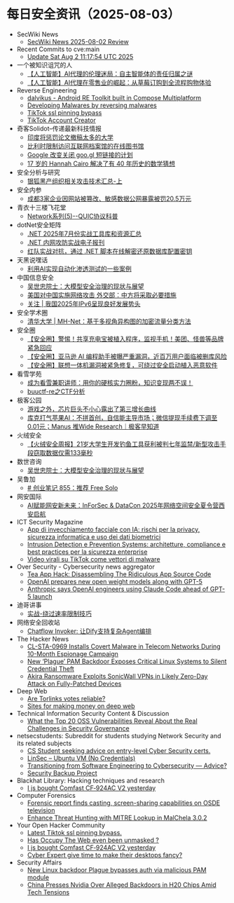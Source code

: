 # 每日安全资讯（2025-08-03）

- SecWiki News
  - [SecWiki News 2025-08-02 Review](http://www.sec-wiki.com/?2025-08-02)
- Recent Commits to cve:main
  - [Update Sat Aug  2 11:17:54 UTC 2025](https://github.com/trickest/cve/commit/081ba24b43cbc8eab5a5d57c04f94a71cce04330)
- 一个被知识诅咒的人
  - [【人工智能】AI代理的伦理迷局：自主智能体的责任归属之谜](https://blog.csdn.net/nokiaguy/article/details/149858269)
  - [【人工智能】AI代理在零售业的崛起：从草莓订购到全流程购物体验](https://blog.csdn.net/nokiaguy/article/details/149858250)
- Reverse Engineering
  - [dalvikus - Android RE Toolkit built in Compose Multiplatform](https://www.reddit.com/r/ReverseEngineering/comments/1mfrkoe/dalvikus_android_re_toolkit_built_in_compose/)
  - [Developing Malwares by reversing malwares](https://www.reddit.com/r/ReverseEngineering/comments/1mfdox1/developing_malwares_by_reversing_malwares/)
  - [TikTok ssl pinning bypass](https://www.reddit.com/r/ReverseEngineering/comments/1mg0rqc/tiktok_ssl_pinning_bypass/)
  - [TikTok Account Creator](https://www.reddit.com/r/ReverseEngineering/comments/1mfotwt/tiktok_account_creator/)
- 奇客Solidot–传递最新科技情报
  - [印度将惩罚论文撤稿太多的大学](https://www.solidot.org/story?sid=81954)
  - [比利时限制访问互联网档案馆的在线图书馆](https://www.solidot.org/story?sid=81953)
  - [Google 改变关闭 goo.gl 短链接的计划](https://www.solidot.org/story?sid=81952)
  - [17 岁的 Hannah Cairo 解决了有 40 年历史的数学猜想](https://www.solidot.org/story?sid=81951)
- 安全分析与研究
  - [银狐黑产组织相关攻击技术汇总-上](https://mp.weixin.qq.com/s?__biz=MzA4ODEyODA3MQ==&mid=2247493014&idx=1&sn=d1d4d36d4ef65b2473130d9f2d345680)
- 安全内参
  - [成都3家企业因网站被篡改、敏感数据公网暴露被罚20.5万元](https://mp.weixin.qq.com/s?__biz=MzI4NDY2MDMwMw==&mid=2247514777&idx=1&sn=2f664e6381c57c84f8b3b9940792c14f)
- 青衣十三楼飞花堂
  - [Network系列(5)--QUIC协议科普](https://mp.weixin.qq.com/s?__biz=MzUzMjQyMDE3Ng==&mid=2247488468&idx=1&sn=377befaedc10760319ceb2b47b27036d)
- dotNet安全矩阵
  - [.NET 2025年7月份实战工具库和资源汇总](https://mp.weixin.qq.com/s?__biz=MzUyOTc3NTQ5MA==&mid=2247500216&idx=1&sn=e2b2b761f809120ddefa7d1af216d8c7)
  - [.NET 内网攻防实战电子报刊](https://mp.weixin.qq.com/s?__biz=MzUyOTc3NTQ5MA==&mid=2247500216&idx=2&sn=07925ea157d7c909283b1c27c3a63835)
  - [红队实战对抗，通过 .NET 脚本在线解密还原数据库配置密钥](https://mp.weixin.qq.com/s?__biz=MzUyOTc3NTQ5MA==&mid=2247500216&idx=3&sn=ce4c94e3dc9bdb1bfcae8010b6c85c69)
- 天黑说嘿话
  - [利用AI实现自动化渗透测试的一些案例](https://mp.weixin.qq.com/s?__biz=MzI5NTQ5MTAzMA==&mid=2247484542&idx=1&sn=b98d223dc40343f2a71a6e5d5099304c)
- 中国信息安全
  - [吴世忠院士：大模型安全治理的现状与展望](https://mp.weixin.qq.com/s?__biz=MzA5MzE5MDAzOA==&mid=2664246783&idx=1&sn=69c25242342c81b5e6542a0e55c11869)
  - [美国对中国实施网络攻击 外交部：中方将采取必要措施](https://mp.weixin.qq.com/s?__biz=MzA5MzE5MDAzOA==&mid=2664246783&idx=2&sn=462e1e47cab079b733e01d2baf63119e)
  - [关注 | 我国2025年IPv6呈现良好发展势头](https://mp.weixin.qq.com/s?__biz=MzA5MzE5MDAzOA==&mid=2664246783&idx=3&sn=11eac3a84f6f7cfce151c86bd175a417)
- 安全学术圈
  - [清华大学 | MH-Net：基于多视角异构图的加密流量分类方法](https://mp.weixin.qq.com/s?__biz=MzU5MTM5MTQ2MA==&mid=2247493202&idx=1&sn=df0d88fc643d18245afe3912d14df514)
- 安全圈
  - [【安全圈】警惕！共享充电宝被植入程序，监视手机！美团、怪兽等品牌紧急回应](https://mp.weixin.qq.com/s?__biz=MzIzMzE4NDU1OQ==&mid=2652070950&idx=1&sn=9240bab353134f5a4c2f327deff8fd7e)
  - [【安全圈】亚马逊 AI 编程助手被曝严重漏洞，近百万用户面临被删库风险](https://mp.weixin.qq.com/s?__biz=MzIzMzE4NDU1OQ==&mid=2652070950&idx=2&sn=4f6fb16dbaa08726d8745b5ec9066ce2)
  - [【安全圈】联想一体机漏洞被紧急修复，可绕过安全启动植入恶意软件](https://mp.weixin.qq.com/s?__biz=MzIzMzE4NDU1OQ==&mid=2652070950&idx=3&sn=b2035b38bd54d353f81c9f18d440973a)
- 看雪学苑
  - [成为看雪兼职讲师：用你的硬核实力圈粉，知识变现两不误！](https://mp.weixin.qq.com/s?__biz=MjM5NTc2MDYxMw==&mid=2458597875&idx=1&sn=2cae8fe6987607d8c9878737c38de3e7)
  - [buuctf-re之CTF分析](https://mp.weixin.qq.com/s?__biz=MjM5NTc2MDYxMw==&mid=2458597875&idx=2&sn=b08592712fd8724bda5dbf293a097ee1)
- 极客公园
  - [游戏之外，芯片巨头不小心露出了第三增长曲线](https://mp.weixin.qq.com/s?__biz=MTMwNDMwODQ0MQ==&mid=2653083988&idx=1&sn=76dabc160e51be79b35bd1f4aaa6daf2)
  - [库克打气苹果AI：不拼首创，自信能主导市场；微信提现手续费下调至0.01元；Manus 推Wide Research｜极客早知道](https://mp.weixin.qq.com/s?__biz=MTMwNDMwODQ0MQ==&mid=2653083976&idx=1&sn=1bdfd4dfe5877a84d7d49a9c06cf5dc7)
- 火绒安全
  - [【火绒安全周报】21岁大学生开发钓鱼工具获利被判七年监禁/新型攻击手段窃取数据仅需133毫秒](https://mp.weixin.qq.com/s?__biz=MzI3NjYzMDM1Mg==&mid=2247526183&idx=1&sn=fde88032f44b94a9ec9db0d5ce3f9fcc)
- 数世咨询
  - [吴世忠院士：大模型安全治理的现状与展望](https://mp.weixin.qq.com/s?__biz=MzkxNzA3MTgyNg==&mid=2247539747&idx=1&sn=c58df5b92ce83c22e3f23ef5a7664f93)
- 吴鲁加
  - [# 创业笔记 855：推荐 Free Solo](https://mp.weixin.qq.com/s?__biz=Mzg5NDY4ODM1MA==&mid=2247485618&idx=1&sn=2470a588fceadecc096e52b39a55b763)
- 网安国际
  - [AI赋能网安新未来：InForSec & DataCon 2025年网络空间安全夏令营西安启航](https://mp.weixin.qq.com/s?__biz=MzA4ODYzMjU0NQ==&mid=2652317863&idx=1&sn=58ac772acb9bbf2f88b29b60fbe074f5)
- ICT Security Magazine
  - [App di invecchiamento facciale con IA: rischi per la privacy, sicurezza informatica e uso dei dati biometrici](https://www.ictsecuritymagazine.com/notizie/app-dati-biometrici/)
  - [Intrusion Detection e Prevention Systems: architetture, compliance e best practices per la sicurezza enterprise](https://www.ictsecuritymagazine.com/articoli/intrusion-detection/)
  - [Video virali su TikTok come vettori di malware](https://www.ictsecuritymagazine.com/notizie/video-virali-tiktok/)
- Over Security - Cybersecurity news aggregator
  - [Tea App Hack: Disassembling The Ridiculous App Source Code](https://medium.com/@jankammerath/tea-app-hack-disassembling-the-ridiculous-app-source-code-bc585e15bf4f)
  - [OpenAI prepares new open weight models along with GPT-5](https://www.bleepingcomputer.com/news/artificial-intelligence/openai-prepares-new-open-weight-models-along-with-gpt-5/)
  - [Anthropic says OpenAI engineers using Claude Code ahead of GPT-5 launch](https://www.bleepingcomputer.com/news/artificial-intelligence/anthropic-says-openai-engineers-using-claude-code-ahead-of-gpt-5-launch/)
- 迪哥讲事
  - [实战-绕过速率限制技巧](https://mp.weixin.qq.com/s?__biz=MzIzMTIzNTM0MA==&mid=2247497981&idx=1&sn=32b6498f90b693fd3bc7633062078128)
- 网络安全回收站
  - [Chatflow Invoker: 让Dify支持复杂Agent编排](https://mp.weixin.qq.com/s?__biz=Mzg2MTc1NDAxMA==&mid=2247484446&idx=1&sn=f6524a24941ed65187adc85a605fa0fd)
- The Hacker News
  - [CL-STA-0969 Installs Covert Malware in Telecom Networks During 10-Month Espionage Campaign](https://thehackernews.com/2025/08/cl-sta-0969-installs-covert-malware-in.html)
  - [New ‘Plague’ PAM Backdoor Exposes Critical Linux Systems to Silent Credential Theft](https://thehackernews.com/2025/08/new-plague-pam-backdoor-exposes.html)
  - [Akira Ransomware Exploits SonicWall VPNs in Likely Zero-Day Attack on Fully-Patched Devices](https://thehackernews.com/2025/08/akira-ransomware-exploits-sonicwall.html)
- Deep Web
  - [Are Torlinks votes reliable?](https://www.reddit.com/r/deepweb/comments/1mg1f5y/are_torlinks_votes_reliable/)
  - [Sites for making money on deep web](https://www.reddit.com/r/deepweb/comments/1mg15r5/sites_for_making_money_on_deep_web/)
- Technical Information Security Content & Discussion
  - [What the Top 20 OSS Vulnerabilities Reveal About the Real Challenges in Security Governance](https://www.reddit.com/r/netsec/comments/1mfh9ol/what_the_top_20_oss_vulnerabilities_reveal_about/)
- netsecstudents: Subreddit for students studying Network Security and its related subjects
  - [CS Student seeking advice on entry-level Cyber Security certs.](https://www.reddit.com/r/netsecstudents/comments/1mfxn4u/cs_student_seeking_advice_on_entrylevel_cyber/)
  - [LinSec – Ubuntu VM (No Credentials)](https://www.reddit.com/r/netsecstudents/comments/1mfy1zc/linsec_ubuntu_vm_no_credentials/)
  - [Transitioning from Software Engineering to Cybersecurity — Advice?](https://www.reddit.com/r/netsecstudents/comments/1mfiom9/transitioning_from_software_engineering_to/)
  - [Security Backup Project](https://www.reddit.com/r/netsecstudents/comments/1mflocu/security_backup_project/)
- Blackhat Library: Hacking techniques and research
  - [I js bought Comfast CF‑924AC V2 yesterday](https://www.reddit.com/r/blackhat/comments/1mfpcx4/i_js_bought_comfast_cf924ac_v2_yesterday/)
- Computer Forensics
  - [Forensic report finds casting, screen-sharing capabilities on OSDE television](https://www.reddit.com/r/computerforensics/comments/1mfzfyb/forensic_report_finds_casting_screensharing/)
  - [Enhance Threat Hunting with MITRE Lookup in MalChela 3.0.2](https://www.reddit.com/r/computerforensics/comments/1mg0czn/enhance_threat_hunting_with_mitre_lookup_in/)
- Your Open Hacker Community
  - [Latest Tiktok ssl pinning bypass.](https://www.reddit.com/r/HowToHack/comments/1mg0tvc/latest_tiktok_ssl_pinning_bypass/)
  - [Has Occupy The Web even been unmasked ?](https://www.reddit.com/r/HowToHack/comments/1mfxfqd/has_occupy_the_web_even_been_unmasked/)
  - [I js bought Comfast CF‑924AC V2 yesterday](https://www.reddit.com/r/HowToHack/comments/1mfp89p/i_js_bought_comfast_cf924ac_v2_yesterday/)
  - [Cyber Expert give time to make their desktops fancy?](https://www.reddit.com/r/HowToHack/comments/1mfj2fd/cyber_expert_give_time_to_make_their_desktops/)
- Security Affairs
  - [New Linux backdoor Plague bypasses auth via malicious PAM module](https://securityaffairs.com/180701/malware/new-linux-backdoor-plague-bypasses-auth-via-malicious-pam-module.html)
  - [China Presses Nvidia Over Alleged Backdoors in H20 Chips Amid Tech Tensions](https://securityaffairs.com/180694/intelligence/china-presses-nvidia-over-alleged-backdoors-in-h20-chips-amid-tech-tensions.html)
